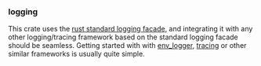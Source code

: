 ### logging
This crate uses the [rust standard logging facade](https://docs.rs/log/), and integrating it with any other logging/tracing framework based on the standard logging facade should be seamless. Getting started with with [env_logger](https://docs.rs/env_logger/latest/env_logger/), [tracing](https://docs.rs/tracing/0.1.15/tracing/) or other similar frameworks is usually quite simple.
